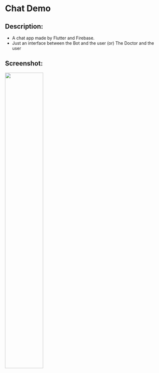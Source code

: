 # Chat Demo

## Description:
* A chat app made by Flutter and Firebase.
* Just an interface between the Bot and the user (or) The Doctor and the user

## Screenshot:

<img src="https://raw.githubusercontent.com/duytq94/flutter-chat-demo/master/screenshots/FlutterChatDemo.gif" height="50%" width="50%">

